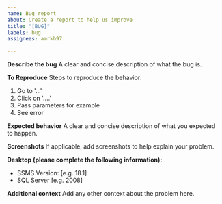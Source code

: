```yaml
---
name: Bug report
about: Create a report to help us improve
title: "[BUG]"
labels: bug
assignees: amrkh97

---
```


**Describe the bug**
A clear and concise description of what the bug is.

**To Reproduce**
Steps to reproduce the behavior:
1. Go to '...'
2. Click on '....'
3. Pass parameters for example
4. See error

**Expected behavior**
A clear and concise description of what you expected to happen.

**Screenshots**
If applicable, add screenshots to help explain your problem.

**Desktop (please complete the following information):**
 - SSMS Version: [e.g. 18.1]
 - SQL Server [e.g. 2008]

**Additional context**
Add any other context about the problem here.
